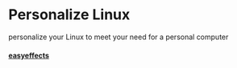 # Personalize Linux
personalize your Linux to meet your need for a personal computer
#### [easyeffects](easyeffects)
